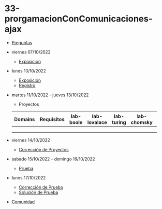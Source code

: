 # 33-prorgamacionConComunicaciones-ajax

- [Preguntas](https://escuela.it/cursos/curso-recurrencia-desarrollo-software/clase/patron)
- viernes 07/10/2022
  - [Exposición](https://escuela.it/cursos/curso-recurrencia-desarrollo-software/clase/patron)
- lunes 10/10/2022
  - [Exposición](https://escuela.it/cursos/curso-recurrencia-desarrollo-software/clase/patron)
  - [Registro](https://forms.gle/pA2QvsW32P4KtTD77)
- martes 11/10/2022 - jueves 13/10/2022
  - Proyectos
  
  |Domains|Requisitos|lab-boole|lab-lovalace|lab-turing|lab-chomsky|lab-bernersLee|
  |-------|----------|---------|------------|----------|-----------|--------------|
  |       |          |         |            |          |           |              |
  |       |          |         |            |          |           |              |
  |       |          |         |            |          |           |              |
- viernes 14/10/2022
  - [Corrección de Proyectos](https://escuela.it/cursos/curso-recurrencia-desarrollo-software/clase/patron)
- sabado 15/10/2022 - domingo 16/10/2022
  - [Prueba](https://forms.gle/hB9UJoN2PYiexctH8)
- lunes 17/10/2022
  - [Corrección de Prueba](https://escuela.it/cursos/curso-recurrencia-desarrollo-software/clase/patron)
  - [Solución de Prueba](https://docs.google.com/spreadsheets/d/1Uwtqa5VdD5wK2X7eLgkS6_th16aPnsW8pa5Ft2TyLPo/edit#gid=0)
- [Comunidad](https://escuela.it/)